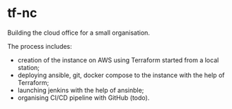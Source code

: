 # tf-nc
Building the cloud office for a small organisation.

The process includes:
- creation of the instance on AWS using Terraform started from a local station;
- deploying ansible, git, docker compose to the instance with the help of Terraform;
- launching jenkins with the help of ansinble;
- organising CI/CD pipeline with GitHub (todo).
